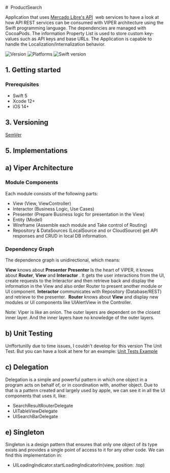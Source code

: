#  ProductSearch

Application that uses [Mercado Libre's API](https://developers.mercadolibre.com.ar/es_ar/items-y-busquedas)  web services to have a look at how API REST services can be consumed with VIPER architecture using the Swift programming language. The dependencies are managed with CocoaPods. The information Property List is used to store custom key-values such as API keys and base URLs. The Application is capable to handle the Localization/Internalization behavior.

![Version](https://img.shields.io/badge/version-1.0.0-blue.svg)
![Platforms](https://img.shields.io/badge/platform-iOS14.5-blue.svg)
![Swift version](https://img.shields.io/badge/swift-5-blue.svg)


## 1. Getting started

### Prerequisites
* Swift 5
* Xcode 12+
* iOS 14+

## 3. Versioning

[SemVer](http://semver.org/) 

## 5. Implementations

## a) Viper Architecture

### Module Components

Each module consists of the following parts:

- View (View, ViewController) 
- Interactor (Business Logic, Use Cases) 
- Presenter (Prepare Business logic for presentation in the View)
- Entity (Model) 
- Wireframe (Assemble each module and Take control of Routing)
- Repository & DataSources (LocalSource and or CloudSource) get API responses and CRUD in local DB information.


### Dependency Graph

The dependence graph is unidirectional, which means:

**View** knows about **Presenter**
**Presenter** Is the heart of VIPER, it knows about **Router**, **View** and **Interactor** . It gets the user interactions from the UI, create requests to the Interactor and then retrieve back and display the information in the View and also order Router to present another module or UI component.
**Interactor** communicates with Repository (Database/REST) and retrieve to the presenter. 
**Router** knows about **View** and display new modules or UI components like UIAlertView in the Controller.

Note: Viper is like an onion. The outer layers are dependent on the closest inner layer. And the inner layers have no knowledge of the outer layers. 


## b) Unit Testing

Unffortunilly due to time issues, I couldn't develop for this version The Unit Test. But you can have a look at here for an example: [Unit Tests Example](https://github.com/luismmejiasb/ArtistSearch/blob/master/ArtistSearchTests/ArtistSearch/Tests/ArtistSearchPresenterTests.swift)


## c) Delegation

Delegation is a simple and powerful pattern in which one object in a program acts on behalf of, or in coordination with, another object. Due to that is a pattern created and largely used by apple, we can see it in all the UI components that uses it, like:
- SearchResultRouterDelegate
- UITableViewDelegate
- UISearchBarDelegate

## e) Singleton

Singleton is a design pattern that ensures that only one object of its type exists and provides a single point of access to it for any other code. We can find this implementation in:
- UILoadingIndicator.startLoadingIndicatorIn(view, position: .top)


